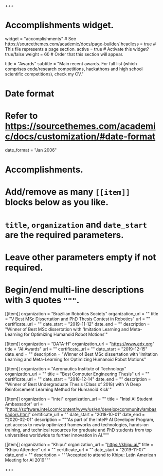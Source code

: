 +++
# Accomplishments widget.
widget = "accomplishments"  # See https://sourcethemes.com/academic/docs/page-builder/
headless = true  # This file represents a page section.
active = true  # Activate this widget? true/false
weight = 60  # Order that this section will appear.

title = "Awards"
subtitle = "Main recent awards. For full list (which comprises code/research competitions, hackathons and high school scientific competitions), check my CV."

# Date format
#   Refer to https://sourcethemes.com/academic/docs/customization/#date-format
date_format = "Jan 2006"

# Accomplishments.
#   Add/remove as many `[[item]]` blocks below as you like.
#   `title`, `organization` and `date_start` are the required parameters.
#   Leave other parameters empty if not required.
#   Begin/end multi-line descriptions with 3 quotes `"""`.

[[item]]
  organization = "Brazilian Robotics Society"
  organization_url = ""
  title = "V Best MSc Dissertation and PhD Thesis Contest in Robotics"
  url = ""
  certificate_url = ""
  date_start = "2019-11-12"
  date_end = ""
  description = "Winner of Best MSc dissertation with 'Imitation Learning and Meta-Learning for Optimizing Humanoid Robot Motions'"

[[item]]
  organization = "DATA-H"
  organization_url = "https://www.edx.org"
  title = "AI Awards"
  url = ""
  certificate_url = ""
  date_start = "2019-12-15"
  date_end = ""
  description = "Winner of Best MSc dissertation with 'Imitation Learning and Meta-Learning for Optimizing Humanoid Robot Motions"
  
[[item]]
  organization = "Aeronautics Institute of Technology"
  organization_url = ""
  title = "Best Computer Engineering Thesis"
  url = ""
  certificate_url = ""
  date_start = "2018-12-14"
  date_end = ""
  description = "Winner of Best Undergraduate Thesis (Class of 2018) with 'A Deep Reinforcement Learning Method for Humanoid Kick'"

[[item]]
  organization = "Intel"
  organization_url = ""
  title = "Intel AI Student Ambassador"
  url = "https://software.intel.com/content/www/us/en/develop/community/ambassadors.html"
  certificate_url = ""
  date_start = "2018-10-01"
  date_end = "2020-02-01"
  description = """As part of the Intel® AI Developer Program, get access to newly optimized frameworks and technologies, hands-on training, and technical resources for graduate and PhD students from top universities worldwide to further innovation in AI."""

[[item]]
  organization = "Khipu"
  organization_url = "https://khipu.ai/"
  title = "Khipu Attendee"
  url = ""
  certificate_url = ""
  date_start = "2019-11-07"
  date_end = ""
  description = """Accepted to attend to Khipu: Latin American Meeting for AI 2019"""

+++
